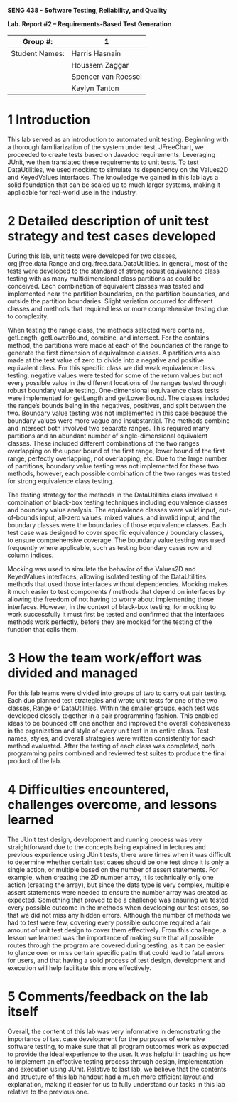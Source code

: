 **SENG 438 - Software Testing, Reliability, and Quality**

**Lab. Report \#2 – Requirements-Based Test Generation**

| Group \#:      |  1   |
| -------------- | --- |
| Student Names: |   Harris Hasnain   |
|                |   Houssem Zaggar  |
|                |   Spencer van Roessel  |
|                |   Kaylyn Tanton |

# 1 Introduction

This lab served as an introduction to automated unit testing. Beginning with a thorough familiarization of the system under test, JFreeChart, we proceeded to create tests based on Javadoc requirements. Leveraging JUnit, we then translated these requirements to unit tests. To test DataUtilities, we used mocking to simulate its dependency on the Values2D and KeyedValues interfaces. The knowledge we gained in this lab lays a solid foundation that can be scaled up to much larger systems, making it applicable for real-world use in the industry.

# 2 Detailed description of unit test strategy and test cases developed

During this lab, unit tests were developed for two classes, org.jfree.data.Range and org.jfree.data.DataUtilities. In general, most of the tests were developed to the standard of strong robust equivalence class testing with as many multidimensional class partitions as could be conceived. Each combination of equivalent classes was tested and implemented near the partition boundaries, on the partition boundaries, and outside the partition boundaries. Slight variation occurred for different classes and methods that required less or more comprehensive testing due to complexity. 

When testing the range class, the methods selected were contains, getLength, getLowerBound, combine, and intersect. For the contains method, the partitions were made at each of the boundaries of the range to generate the first dimension of equivalence classes. A partition was also made at the test value of zero to divide into a negative and positive equivalent class. For this specific class we did weak equivalence class testing, negative values were tested for some of the return values but not every possible value in the different locations of the ranges tested through robust boundary value testing. One-dimensional equivalence class tests were implemented for getLength and getLowerBound. The classes included the range’s bounds being in the negatives, positives, and split between the two. Boundary value testing was not implemented in this case because the boundary values were more vague and insubstantial. The methods combine and intersect both involved two separate ranges. This required many partitions and an abundant number of single-dimensional equivalent classes. These included different combinations of the two ranges overlapping on the upper bound of the first range, lower bound of the first range, perfectly overlapping, not overlapping, etc. Due to the large number of partitions, boundary value testing was not implemented for these two methods, however, each possible combination of the two ranges was tested for strong equivalence class testing. 

The testing strategy for the methods in the DataUtilities class involved a combination of black-box testing techniques including equivalence classes and boundary value analysis. The equivalence classes were valid input, out-of-bounds input, all-zero values, mixed values, and invalid input, and the boundary classes were the boundaries of those equivalence classes. Each test case was designed to cover specific equivalence / boundary classes, to ensure comprehensive coverage. The boundary value testing was used frequently where applicable, such as testing boundary cases row and column indices.

Mocking was used to simulate the behavior of the Values2D and KeyedValues interfaces, allowing isolated testing of the DataUtilities methods that used those interfaces without dependencies. Mocking makes it much easier to test components / methods that depend on interfaces by allowing the freedom of not having to worry about implementing those interfaces. However, in the context of black-box testing, for mocking to work successfully it must first be tested and confirmed that the interfaces methods work perfectly, before they are mocked for the testing of the function that calls them.

# 3 How the team work/effort was divided and managed

For this lab teams were divided into groups of two to carry out pair testing. Each duo planned test strategies and wrote unit tests for one of the two classes, Range or DataUtilities. Within the smaller groups, each test was developed closely together in a pair programming fashion. This enabled ideas to be bounced off one another and improved the overall cohesiveness in the organization and style of every unit test in an entire class. Test names, styles, and overall strategies were written consistently for each method evaluated. After the testing of each class was completed, both programming pairs combined and reviewed test suites to produce the final product of the lab. 

# 4 Difficulties encountered, challenges overcome, and lessons learned

The JUnit test design, development and running process was very straightforward due to the concepts being explained in lectures and previous experience using JUnit tests, there were times when it was difficult to determine whether certain test cases should be one test since it is only a single action, or multiple based on the number of assert statements. For example, when creating the 2D number array, it is technically only one action (creating the array), but since the data type is very complex, multiple assert statements were needed to ensure the number array was created as expected. Something that proved to be a challenge was ensuring we tested every possible outcome in the methods when developing our test cases, so that we did not miss any hidden errors. Although the number of methods we had to test were few, covering every possible outcome required a fair amount of unit test design to cover them effectively. From this challenge, a lesson we learned was the importance of making sure that all possible routes through the program are covered during testing, as it can be easier to glance over or miss certain specific paths that could lead to fatal errors for users, and that having a solid process of test design, development and execution will help facilitate this more effectively.

# 5 Comments/feedback on the lab itself

Overall, the content of this lab was very informative in demonstrating the importance of test case development for the purposes of extensive software testing, to make sure that all program outcomes work as expected to provide the ideal experience to the user. It was helpful in teaching us how to implement an effective testing process through design, implementation and execution using JUnit. Relative to last lab, we believe that the contents and structure of this lab handout had a much more efficient layout and explanation, making it easier for us to fully understand our tasks in this lab relative to the previous one.
